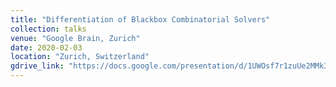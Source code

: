 ```yaml
---
title: "Differentiation of Blackbox Combinatorial Solvers"
collection: talks
venue: "Google Brain, Zurich"
date: 2020-02-03
location: "Zurich, Switzerland"
gdrive_link: "https://docs.google.com/presentation/d/1UWOsf7r1zuUe2MMk3SBUhLvtRl0W5kZL8h3Lcjbt8u4/edit?usp=sharing"
---
```

